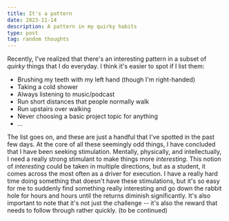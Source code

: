 ```yaml
---
title: It's a pattern
date: 2023-11-14
description: A pattern in my quirky habits
type: post
tag: random thoughts
---
```


Recently, I've realized that there's an interesting pattern in a subset of _quirky_ things that I do everyday. I think it's easier to spot if I list them:

- Brushing my teeth with my left hand (though I'm right-handed)
- Taking a cold shower
- Always listening to music/podcast
- Run short distances that people normally walk
- Run upstairs over walking
- Never choosing a basic project topic for anything
- ...

The list goes on, and these are just a handful that I've spotted in the past few days. At the core of all these seemingly odd things, I have concluded that I have been seeking stimulation. Mentally, physically, and intellectually, I need a really strong stimulant to make things more _interesting_. This notion of _interesting_ could be taken in multiple directions, but as a student, it comes across the most often as a driver for execution. I have a really hard time doing something that doesn't have these stimulations, but it's so easy for me to suddenly find something really interesting and go down the rabbit hole for hours and hours until the returns diminish significantly. It's also important to note that it's not just the challenge -- it's also the reward that needs to follow through rather quickly. (to be continued)
